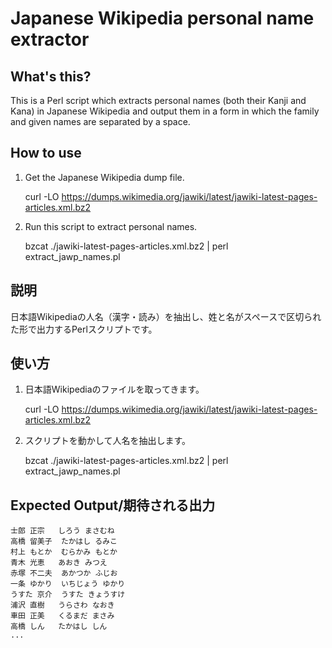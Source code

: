 Japanese Wikipedia personal name extractor
===================

What's this?
------------
This is a Perl script which extracts personal names (both their Kanji and Kana) in Japanese Wikipedia and output them in a form in which the family and given names are separated by a space.

How to use
----------
1. Get the Japanese Wikipedia dump file.

    curl -LO https://dumps.wikimedia.org/jawiki/latest/jawiki-latest-pages-articles.xml.bz2

2. Run this script to extract personal names.

    bzcat ./jawiki-latest-pages-articles.xml.bz2 | perl extract_jawp_names.pl

説明
----
日本語Wikipediaの人名（漢字・読み）を抽出し、姓と名がスペースで区切られた形で出力するPerlスクリプトです。

使い方
------
1. 日本語Wikipediaのファイルを取ってきます。

    curl -LO https://dumps.wikimedia.org/jawiki/latest/jawiki-latest-pages-articles.xml.bz2

2.  スクリプトを動かして人名を抽出します。

    bzcat ./jawiki-latest-pages-articles.xml.bz2 | perl extract_jawp_names.pl


Expected Output/期待される出力
------------------------------
    士郎 正宗	しろう まさむね
    高橋 留美子	たかはし るみこ
    村上 もとか	むらかみ もとか
    青木 光恵	あおき みつえ
    赤塚 不二夫	あかつか ふじお
    一条 ゆかり	いちじょう ゆかり
    うすた 京介	うすた きょうすけ
    浦沢 直樹	うらさわ なおき
    車田 正美	くるまだ まさみ
    高橋 しん	たかはし しん
    ...
